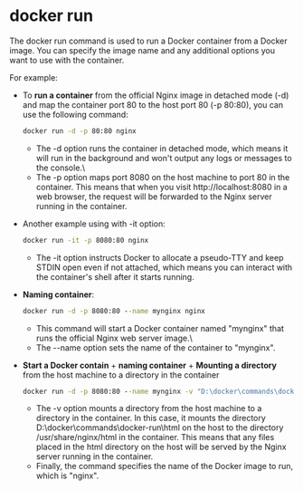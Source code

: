# docker run

The docker run command is used to run a Docker container from a Docker image. You can specify the image name and any additional options you want to use with the container.

For example:

- To **run a container** from the official Nginx image in detached mode (-d) and map the container port 80 to the host port 80 (-p 80:80), you can use the following command:

  ```cmd
  docker run -d -p 80:80 nginx
  ```

  - The -d option runs the container in detached mode, which means it will run in the background and won't output any logs or messages to the console.\
  - The -p option maps port 8080 on the host machine to port 80 in the container. This means that when you visit http://localhost:8080 in a web browser, the request will be forwarded to the Nginx server running in the container.
    <br>

- Another example using with -it option:

  ```cmd
  docker run -it -p 8080:80 nginx
  ```

  - The -it option instructs Docker to allocate a pseudo-TTY and keep STDIN open even if not attached, which means you can interact with the container's shell after it starts running.
    <br>

- **Naming container**:

  ```cmd
  docker run -d -p 8080:80 --name mynginx nginx
  ```

  - This command will start a Docker container named "mynginx" that runs the official Nginx web server image.\
  - The --name option sets the name of the container to "mynginx".
    <br>

- **Start a Docker contain** + **naming container** + **Mounting a directory** from the host machine to a directory in the container

  ```cmd
  docker run -d -p 8080:80 --name mynginx -v "D:\docker\commands\docker-run\html":/usr/share/nginx/html nginx
  ```

  - The -v option mounts a directory from the host machine to a directory in the container. In this case, it mounts the directory D:\docker\commands\docker-run\html on the host to the directory /usr/share/nginx/html in the container. This means that any files placed in the html directory on the host will be served by the Nginx server running in the container.
  - Finally, the command specifies the name of the Docker image to run, which is "nginx".
    <br>
